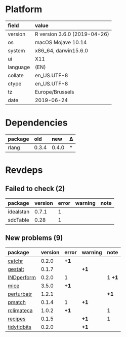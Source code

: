 # Platform

|field    |value                        |
|:--------|:----------------------------|
|version  |R version 3.6.0 (2019-04-26) |
|os       |macOS Mojave 10.14           |
|system   |x86_64, darwin15.6.0         |
|ui       |X11                          |
|language |(EN)                         |
|collate  |en_US.UTF-8                  |
|ctype    |en_US.UTF-8                  |
|tz       |Europe/Brussels              |
|date     |2019-06-24                   |

# Dependencies

|package |old   |new   |Δ  |
|:-------|:-----|:-----|:--|
|rlang   |0.3.4 |0.4.0 |*  |

# Revdeps

## Failed to check (2)

|package   |version |error |warning |note |
|:---------|:-------|:-----|:-------|:----|
|idealstan |0.7.1   |1     |        |     |
|sdcTable  |0.28    |1     |        |     |

## New problems (9)

|package                                |version |error  |warning |note     |
|:--------------------------------------|:-------|:------|:-------|:--------|
|[catchr](problems.md#catchr)           |0.2.0   |__+1__ |        |         |
|[gestalt](problems.md#gestalt)         |0.1.7   |       |__+1__  |         |
|[INDperform](problems.md#indperform)   |0.2.0   |1      |        |1 __+1__ |
|[mice](problems.md#mice)               |3.5.0   |__+1__ |        |         |
|[perturbatr](problems.md#perturbatr)   |1.2.1   |       |        |__+1__   |
|[pmatch](problems.md#pmatch)           |0.1.4   |1      |__+1__  |         |
|[rclimateca](problems.md#rclimateca)   |1.0.2   |__+1__ |        |1        |
|[recipes](problems.md#recipes)         |0.1.5   |       |__+1__  |1        |
|[tidytidbits](problems.md#tidytidbits) |0.2.0   |       |__+1__  |         |

